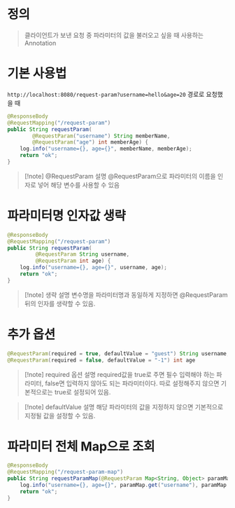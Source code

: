 # 정의

>클라이언트가 보낸 요청 중 파라미터의 값을 불러오고 싶을 때 사용하는 Annotation

# 기본 사용법
`http://localhost:8080/request-param?username=hello&age=20` 경로로 요청했을 때
```java
@ResponseBody
@RequestMapping("/request-param")
public String requestParam(
	    @RequestParam("username") String memberName,
	    @RequestParam("age") int memberAge) {
	log.info("username={}, age={}", memberName, memberAge);
	return "ok";
}
```
> [!note] @RequestParam 설명
> @RequestParam으로 파라미터의 이름을 인자로 넣어 해당 변수를 사용할 수 있음

# 파라미터명 인자값 생략
```java
@ResponseBody
@RequestMapping("/request-param")
public String requestParam(
         @RequestParam String username,
         @RequestParam int age) {
    log.info("username={}, age={}", username, age);
    return "ok";
}
```
>[!note] 생략 설명
>변수명을 파라미터명과 동일하게 지정하면 @RequestParam 뒤의 인자를 생략할 수 있음.

# 추가 옵션
```java
@RequestParam(required = true, defaultValue = "guest") String username,
@RequestParam(required = false, defaultValue = "-1") int age
```
>[!note] required 옵션 설명
>required값을 true로 주면 필수 입력해야 하는 파라미터, false면 입력하지 않아도 되는 파라미터이다.
>따로 설정해주지 않으면 기본적으로는 true로 설정되어 있음.

>[!note] defaultValue 설명
> 해당 파라미터의 값을 지정하지 않으면 기본적으로 지정될 값을 설정할 수 있음.

# 파라미터 전체 Map으로 조회
```java
@ResponseBody
@RequestMapping("/request-param-map")
public String requestParamMap(@RequestParam Map<String, Object> paramMap) {
	log.info("username={}, age={}", paramMap.get("username"), paramMap.get("age"));
    return "ok";
}
```
